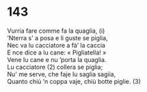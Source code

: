 # 143
  
Vurria fare comme fa la quaglia, (i)  
’Nterra s' a posa e li guste se piglia,  
Nec va lu cacciatore a fà’ la caccia  
E nce dice a lu cane: « Pigliatella! »  
Vene Iu cane e nu ’porta la quaglia.  
Lu cacciatore (2) collera se piglia;  
Nu' me serve, che faje Iu saglia sagiia,  
Quanto chiù ’n coppa vaje, chiù botte piglie. (3)  
  

